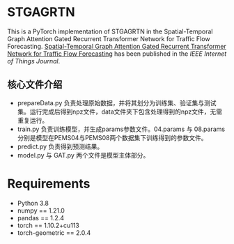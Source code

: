 # STGAGRTN
This is a PyTorch implementation of STGAGRTN in the Spatial-Temporal Graph Attention Gated Recurrent Transformer Network for Traffic Flow Forecasting. 
[Spatial-Temporal Graph Attention Gated Recurrent Transformer Network for Traffic Flow Forecasting](https://ieeexplore.ieee.org/document/10347394) has been published in the *IEEE Internet of Things Journal*. 

## 核心文件介绍
* prepareData.py 负责处理原始数据，并将其划分为训练集、验证集与测试集。运行完成后得到npz文件，data文件夹下包含处理得到的npz文件，无需重复运行。
* train.py 负责训练模型，并生成params参数文件。04.params 与 08.params 分别是模型在PEMS04与PEMS08两个数据集下训练得到的参数文件。
* predict.py 负责得到预测结果。
* model.py 与 GAT.py 两个文件是模型主体部分。

# Requirements
* Python 3.8
* numpy == 1.21.0
* pandas == 1.2.4
* torch == 1.10.2+cu113
* torch-geometric == 2.0.4

